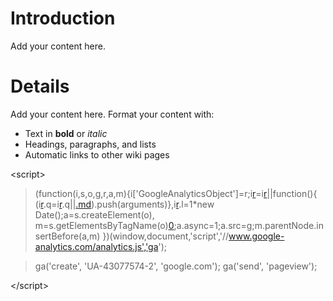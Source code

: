 # Introduction #

Add your content here.


# Details #

Add your content here.  Format your content with:
  * Text in **bold** or _italic_
  * Headings, paragraphs, and lists
  * Automatic links to other wiki pages



&lt;script&gt;


> (function(i,s,o,g,r,a,m){i['GoogleAnalyticsObject']=r;i[r](r.md)=i[r](r.md)||function(){
> (i[r](r.md).q=i[r](r.md).q||[.md](.md)).push(arguments)},i[r](r.md).l=1\*new Date();a=s.createElement(o),
> m=s.getElementsByTagName(o)[0](0.md);a.async=1;a.src=g;m.parentNode.insertBefore(a,m)
> })(window,document,'script','//www.google-analytics.com/analytics.js','ga');

> ga('create', 'UA-43077574-2', 'google.com');
> ga('send', 'pageview');



&lt;/script&gt;

